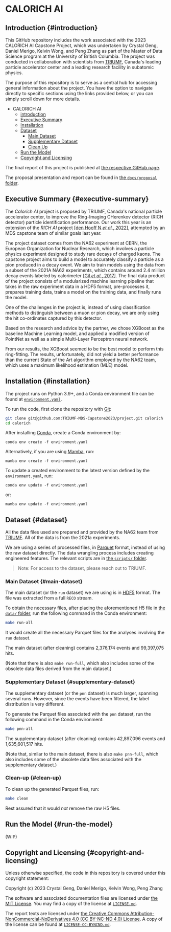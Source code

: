 # CALORICH AI

## Introduction {#introduction}

This GitHub repository includes the work associated with the 2023 CALORICH AI Capstone Project, which was undertaken by Crystal Geng, Daniel Merigo, Kelvin Wong, and Peng Zhang as part of the Master of Data Science program at the University of British Columbia. The project was conducted in collaboration with scientists from [TRIUMF](https://www.triumf.ca/), Canada's leading particle accelerator center and a leading research facility in subatomic physics.

The purpose of this repository is to serve as a central hub for accessing general information about the project. You have the option to navigate directly to specific sections using the links provided below, or you can simply scroll down for more details.

-   CALORICH AI
    -   [introduction](#introduction)
    -   [Executive Summary](#executive-summary)
    -   [Installation](#installation)
    -   [Dataset](#dataset)
        -   [Main Dataset](#main-dataset)
        -   [Supplementary Dataset](#supplementary-dataset)
        -   [Clean Up](#clean-up)
    -   [Run the Model](#run-the-model)
    -   [Copyright and Licensing](#copyright-and-licensing)

The final report of this project is published at [the respective GitHub page](https://triumf-mds-capstone2023.github.io/project).

The proposal presentation and report can be found in [the `docs/proposal` folder](docs/proposal).

## Executive Summary {#executive-summary}

The *Calorich AI* project is proposed by TRIUMF, Canada's national particle accelerator center, to improve the Ring-Imaging CHerenkov detector (RICH detector) particle identification performance. Our work this year is an extension of the *RICH AI* project [[den Hooff N *et al.*, 2022](https://triumf-mds-capstone2023.github.io/project/references.html#id11 "Van den Hooff N, Pandey R, Iyer M, and Jena S. Rich ai final report. 2022. Accessed: 2023-05-12. URL: https://triumf-capstone2022.github.io/richai/welcome.html.")], attempted by an MDS capstone team of similar goals last year.

The project dataset comes from the NA62 experiment at CERN, the European Organization for Nuclear Research, which involves a particle physics experiment designed to study rare decays of charged kaons. The capstone project aims to build a model to accurately classify a particle as a pion produced in a decay event. We aim to train models using the data from a subset of the 2021A NA62 experiments, which contains around 2.4 million decay events labeled by calorimeter [[Gil *et al.*, 2017](https://triumf-mds-capstone2023.github.io/project/references.html#id5 "E. Cortina Gil, E. Martin Albarran, E. Minucci, G. Nüssle, S. Padolski, P. Petrov, N. Szilasi, B. Velghe, G. Georgiev, V. Kozhuharov, L. Litov, T. Husek, K. Kampf, M. Zamkovsky, R. Aliberti, K. H. Geib, G. Khoriauli, K. Kleinknecht, J. Kunze, D. Lomidze, R. Marchevski, L. Peruzzo, M. Vormstein, R. Wanke, A. Winhart, M. Bolognesi, V. Carassiti, S. Chiozzi, A. Cotta Ramusino, A. Gianoli, R. Malaguti, P. Dalpiaz, M. Fiorini, E. Gamberini, I. Neri, A. Norton, F. Petrucci, M. Statera, H. Wahl, F. Bucci, R. Ciaranfi, M. Lenti, F. Maletta, R. Volpe, A. Bizzeti, A. Cassese, E. Iacopini, A. Antonelli, E. Capitolo, C. Capoccia, A. Cecchetti, G. Corradi, V. Fascianelli, F. Gonnella, G. Lamanna, R. Lenci, G. Mannocchi, S. Martellotti, M. Moulson, C. Paglia, M. Raggi, V. Russo, M. Santoni, T. Spadaro, D. Tagnani, S. Valeri, T. Vassilieva, F. Cassese, L. Roscilli, F. Ambrosino, T. Capussela, D. Di Filippo, P. Massarotti, M. Mirra, M. Napolitano, G. Saracino, M. Barbanera, P. Cenci, B. Checcucci, V. Duk, L. Farnesini, E. Gersabeck, M. Lupi, A. Papi, M. Pepe, M. Piccini, G. Scolieri, D. Aisa, G. Anzivino, M. Bizzarri, C. Campeggi, E. Imbergamo, A. Piluso, C. Santoni, L. Berretta, S. Bianucci, A. Burato, C. Cerri, R. Fantechi, S. Galeotti, G. Magazzu\textquotesingle , M. Minuti, A. Orsini, G. Petragnani, L. Pontisso, F. Raffaelli, F. Spinella, G. Collazuol, I. Mannelli, C. Avanzini, F. Costantini, L. Di Lella, N. Doble, M. Giorgi, S. Giudici, E. Pedreschi, R. Piandani, G. Pierazzini, J. Pinzino, M. Sozzi, L. Zaccarelli, A. Biagioni, E. Leonardi, A. Lonardo, P. Valente, P. Vicini, G. D\textquotesingle Agostini, R. Ammendola, V. Bonaiuto, N. De Simone, L. Federici, A. Fucci, G. Paoluzzi, A. Salamon, G. Salina, F. Sargeni, C. Biino, G. Dellacasa, S. Garbolino, F. Marchetto, S. Martoiu, G. Mazza, A. Rivetti, R. Arcidiacono, B. Bloch-Devaux, M. Boretto, L. Iacobuzio, E. Menichetti, D. Soldi, J. Engelfried, N. Estrada-Tristan, A. M. Bragadireanu, O. E. Hutanu, N. Azorskiy, V. Elsha, T. Enik, V. Falaleev, L. Glonti, Y. Gusakov, S. Kakurin, V. Kekelidze, S. Kilchakovskaya, E. Kislov, A. Kolesnikov, D. Madigozhin, M. Misheva, S. Movchan, I. Polenkevich, Y. Potrebenikov, V. Samsonov, S. Shkarovskiy, S. Sotnikov, L. Tarasova, M. Zaytseva, A. Zinchenko, V. Bolotov, S. Fedotov, E. Gushin, A. Khotjantsev, A. Khudyakov, A. Kleimenova, Yu. Kudenko, A. Shaikhiev, A. Gorin, S. Kholodenko, V. Kurshetsov, V. Obraztsov, A. Ostankov, V. Rykalin, V. Semenov, V. Sugonyaev, O. Yushchenko, L. Bician, T. Blazek, V. Cerny, M. Koval, R. Lietava, G. Aglieri Rinella, J. Arroyo Garcia, S. Balev, M. Battistin, J. Bendotti, F. Bergsma, S. Bonacini, F. Butin, A. Ceccucci, P. Chiggiato, H. Danielsson, J. Degrange, N. Dixon, B. Döbrich, P. Farthouat, L. Gatignon, P. Golonka, S. Girod, A. Goncalves Martins De Oliveira, R. Guida, F. Hahn, E. Harrouch, M. Hatch, P. Jarron, O. Jamet, B. Jenninger, J. Kaplon, A. Kluge, G. Lehmann-Miotto, P. Lichard, G. Maire, A. Mapelli, J. Morant, M. Morel, J. Noël, M. Noy, V. Palladino, A. Pardons, F. Perez-Gomez, L. Perktold, M. Perrin-Terrin, P. Petagna, K. Poltorak, P. Riedler, G. Romagnoli, G. Ruggiero, T. Rutter, J. Rouet, V. Ryjov, A. Saputi, T. Schneider, G. Stefanini, C. Theis, S. Tiuraniemi, F. Vareia Rodriguez, S. Venditti, M. Vergain, H. Vincke, P. Wertelaers, M. B. Brunetti, S. Edwards, E. Goudzovski, B. Hallgren, M. Krivda, C. Lazzeroni, N. Lurkin, D. Munday, F. Newson, C. Parkinson, S. Pyatt, A. Romano, X. Serghi, A. Sergi, R. Staley, A. Sturgess, H. Heath, R. Page, B. Angelucci, D. Britton, D. Protopopescu, I. Skillicorn, P. Cooke, J. B. Dainton, J. R. Fry, L. Fulton, D. Hutchcroft, E. Jones, T. Jones, K. Massri, E. Maurice, K. McCormick, P. Sutcliffe, B. Wrona, A. Conovaloff, P. Cooper, D. Coward, P. Rubin, and R. Winston. The beam and detector of the NA62 experiment at CERN. Journal of Instrumentation, 12(05):P05025–P05025, May 2017. URL: https://doi.org/10.1088%2F1748-0221%2F12%2F05%2Fp05025, doi:10.1088/1748-0221/12/05/p05025.")]. The final data product of the project consists of a modularized machine learning pipeline that takes in the raw experiment data in a HDF5 format, pre-processes it, prepares training data, trains a model on the training data, and finally runs the model.

One of the challenges in the project is, instead of using classification methods to distinguish between a muon or pion decay, we are only using the hit co-ordinates captured by this detector.

Based on the research and advice by the partner, we chose XGBoost as the baseline Machine Learning model, and applied a modified version of PointNet as well as a simple Multi-Layer Perceptron neural network.

From our results, the XGBoost seemed to be the best model to perform this ring-fitting. The results, unfortunately, did not yield a better performance than the current State of the Art algorithm employed by the NA62 team, which uses a maximum likelihood estimation (MLE) model.

## Installation {#installation}

The project runs on Python 3.9+, and a Conda environment file can be found at [`environment.yaml`](environment.yaml).

To run the code, first clone the repository with [Git](https://git-scm.org/):

``` bash
git clone git@github.com:TRIUMF-MDS-Capstone2023/project.git calorich
cd calorich
```

After installing [Conda](https://github.com/conda/conda), create a Conda environment by:

```         
conda env create -f environment.yaml
```

Alternatively, if you are using [Mamba](https://github.com/mamba-org/mamba), run:

```         
mamba env create -f environment.yaml
```

To update a created environment to the latest version defined by the `environment.yaml`, run:

```         
conda env update -f environment.yaml
```

or:

```         
mamba env update -f environment.yaml
```

## Dataset {#dataset}

All the data files used are prepared and provided by the NA62 team from [TRIUMF](https://triumf.ca/). All of the data is from the 2021a experiments.

We are using a series of processed files, in [Parquet](https://parquet.apache.org/) format, instead of using the raw dataset directly. The data wrangling process includes creating engineered features. The relevant scripts are in [the `scripts/` folder](scripts/).

> Note: For access to the dataset, please reach out to TRIUMF.

### Main Dataset {#main-dataset}

The main dataset (or the `run` dataset) we are using is in [HDF5](https://www.loc.gov/preservation/digital/formats/fdd/fdd000229.shtml) format. The file was extracted from a full `RECO` stream.

To obtain the necessary files, after placing the aforementioned H5 file in [the `data/` folder](data/), run the following command in the Conda environment:

``` bash
make run-all
```

It would create all the necessary Parquet files for the analyses involving the `run` dataset.

The main dataset (after cleaning) contains 2,376,174 events and 99,397,075 hits.

(Note that there is also `make run-full`, which also includes some of the obsolete data files derived from the main dataset.)

### Supplementary Dataset {#supplementary-dataset}

The supplementary dataset (or the `pnn` dataset) is much larger, spanning several runs. However, since the events have been filtered, the label distribution is very different.

To generate the Parquet files associated with the `pnn` dataset, run the following command in the Conda environment:

``` bash
make pnn-all
```

The supplementary dataset (after cleaning) contains 42,897,096 events and 1,635,601,517 hits.

(Note that, similar to the main dataset, there is also `make pnn-full`, which also includes some of the obsolete data files associated with the supplementary dataset.)

### Clean-up {#clean-up}

To clean up the generated Parquet files, run:

``` bash
make clean
```

Rest assured that it would *not* remove the raw H5 files.

## Run the Model {#run-the-model}

(WIP)

## Copyright and Licensing {#copyright-and-licensing}

Unless otherwise specified, the code in this repository is covered under this copyright statement:

Copyright (c) 2023 Crystal Geng, Daniel Merigo, Kelvin Wong, Peng Zhang

The software and associated documentation files are licensed under [the MIT License](https://opensource.org/license/mit/). You may find a copy of the license at [`LICENSE.md`](LICENSE.md).

The report texts are licensed under [the Creative Commons Attribution-NonCommercial-NoDerivatives 4.0 (CC BY-NC-ND 4.0) License](https://creativecommons.org/licenses/by-nc-nd/4.0/). A copy of the license can be found at [`LICENSE-CC-BYNCND.md`](LICENSE-CC-BYNCND.md).
